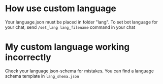 # How use custom language
Your language.json must be placed in folder "lang". To set bot language for your chat, send `/set_lang lang_filename` command in your chat

# My custom language working incorrectly
Check your language json-schema for mistakes.  You can find a language schema template in `lang_shema.json`
